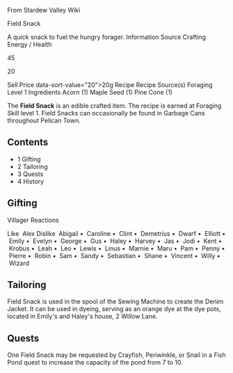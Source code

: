 From Stardew Valley Wiki

Field Snack

A quick snack to fuel the hungry forager. Information Source Crafting Energy / Health

45

20

Sell Price data-sort-value="20"&gt;20g Recipe Recipe Source(s) Foraging Level 1 Ingredients Acorn (1) Maple Seed (1) Pine Cone (1)

The **Field Snack** is an edible crafted item. The recipe is earned at Foraging Skill level 1. Field Snacks can occasionally be found in Garbage Cans throughout Pelican Town.

## Contents

- 1 Gifting
- 2 Tailoring
- 3 Quests
- 4 History

## Gifting

Villager Reactions

Like  Alex Dislike  Abigail •  Caroline •  Clint •  Demetrius •  Dwarf •  Elliott •  Emily •  Evelyn •  George •  Gus •  Haley •  Harvey •  Jas •  Jodi •  Kent •  Krobus •  Leah •  Leo •  Lewis •  Linus •  Marnie •  Maru •  Pam •  Penny •  Pierre •  Robin •  Sam •  Sandy •  Sebastian •  Shane •  Vincent •  Willy •  Wizard

## Tailoring

Field Snack is used in the spool of the Sewing Machine to create the Denim Jacket. It can be used in dyeing, serving as an orange dye at the dye pots, located in Emily's and Haley's house, 2 Willow Lane.

## Quests

One Field Snack may be requested by Crayfish, Periwinkle, or Snail in a Fish Pond quest to increase the capacity of the pond from 7 to 10.